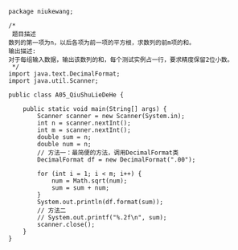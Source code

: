 	package niukewang;
	
	/*
	 题目描述
	数列的第一项为n，以后各项为前一项的平方根，求数列的前m项的和。
	输出描述:
	对于每组输入数据，输出该数列的和，每个测试实例占一行，要求精度保留2位小数。
	 */
	import java.text.DecimalFormat;
	import java.util.Scanner;
	
	public class A05_QiuShuLieDeHe {
	
		public static void main(String[] args) {
			Scanner scanner = new Scanner(System.in);
			int n = scanner.nextInt();
			int m = scanner.nextInt();
			double sum = n;
			double num = n;
			// 方法一：最简便的方法，调用DecimalFormat类
			DecimalFormat df = new DecimalFormat(".00");
	
			for (int i = 1; i < m; i++) {
				num = Math.sqrt(num);
				sum = sum + num;
			}
			System.out.println(df.format(sum));
			// 方法二
			// System.out.printf("%.2f\n", sum);
			scanner.close();
		}
	}
